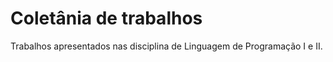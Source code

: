 # Coletânia de trabalhos

Trabalhos apresentados nas disciplina de Linguagem de Programação I e II.
